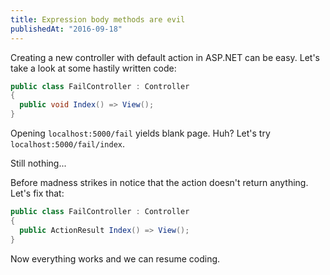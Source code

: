 ```yaml
---
title: Expression body methods are evil
publishedAt: "2016-09-18"
---
```


Creating a new controller with default action in ASP.NET can be easy. Let's take a look at some hastily written code:

```csharp
public class FailController : Controller
{
  public void Index() => View();
}
```

Opening `localhost:5000/fail` yields blank page. Huh? Let's try `localhost:5000/fail/index`.

Still nothing...

Before madness strikes in notice that the action doesn't return anything. Let's fix that:

```csharp
public class FailController : Controller
{
  public ActionResult Index() => View();
}
```

Now everything works and we can resume coding.
